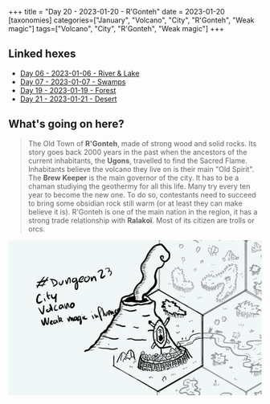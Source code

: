 +++
title = "Day 20 - 2023-01-20 - R'Gonteh"
date = 2023-01-20
[taxonomies]
categories=["January", "Volcano", "City", "R'Gonteh", "Weak magic"]
tags=["Volcano", "City", "R'Gonteh", "Weak magic"]
+++

## Linked hexes

- [Day 06 - 2023-01-06 - River & Lake](../day-6)
- [Day 07 - 2023-01-07 - Swamps](../day-7)
- [Day 19 - 2023-01-19 - Forest](../day-19)
- [Day 21 - 2023-01-21 - Desert](../day-21)


## What's going on here?
> The Old Town of **R'Gonteh**, made of strong wood and solid rocks. Its story goes back 2000 years in the past when the ancestors of the current inhabitants, the **Ugons**, travelled to find the Sacred Flame.
> Inhabitants believe the volcano they live on is their main "Old Spirit". The **Brew Keeper** is the main governor of the city. It has to be a chaman studiying the geothermy for all this life. Many try every ten year to become the new one.
> To do so, contestants need to succeed to bring some obsidian rock still warm (or at least they can make believe it is). 
> R'Gonteh is one of the main nation in the region, it has a strong trade relationship with **Ralakoï**. Most of its citizen are trolls or orcs. 

![day20](../day20.jpeg)
